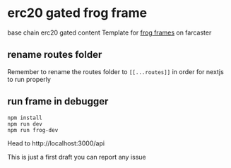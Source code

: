 # erc20 gated frog frame
base chain erc20 gated content Template for [frog frames](https://frog.fm/) on farcaster

## rename routes folder
Remember to rename the routes folder to `[[...routes]]` in order for nextjs to run properly

## run frame in debugger
```
npm install
npm run dev
npm run frog-dev
```
Head to http://localhost:3000/api

This is just a first draft you can report any issue

